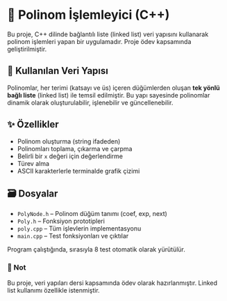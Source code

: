 # 📐 Polinom İşlemleyici (C++)

Bu proje, C++ dilinde bağlantılı liste (linked list) veri yapısını kullanarak polinom işlemleri yapan bir uygulamadır. Proje ödev kapsamında geliştirilmiştir.

## 🧱 Kullanılan Veri Yapısı

Polinomlar, her terimi (katsayı ve üs) içeren düğümlerden oluşan **tek yönlü bağlı liste** (linked list) ile temsil edilmiştir. Bu yapı sayesinde polinomlar dinamik olarak oluşturulabilir, işlenebilir ve güncellenebilir.

## ✨ Özellikler

- Polinom oluşturma (string ifadeden)
- Polinomları toplama, çıkarma ve çarpma
- Belirli bir `x` değeri için değerlendirme
- Türev alma
- ASCII karakterlerle terminalde grafik çizimi

## 🗃️ Dosyalar

- `PolyNode.h` – Polinom düğüm tanımı (coef, exp, next)
- `Poly.h` – Fonksiyon prototipleri
- `poly.cpp` – Tüm işlevlerin implementasyonu
- `main.cpp` – Test fonksiyonları ve çıktılar

Program çalıştığında, sırasıyla 8 test otomatik olarak yürütülür.

### 📌 Not
Bu proje, veri yapıları dersi kapsamında ödev olarak hazırlanmıştır. Linked list kullanımı özellikle istenmiştir.
